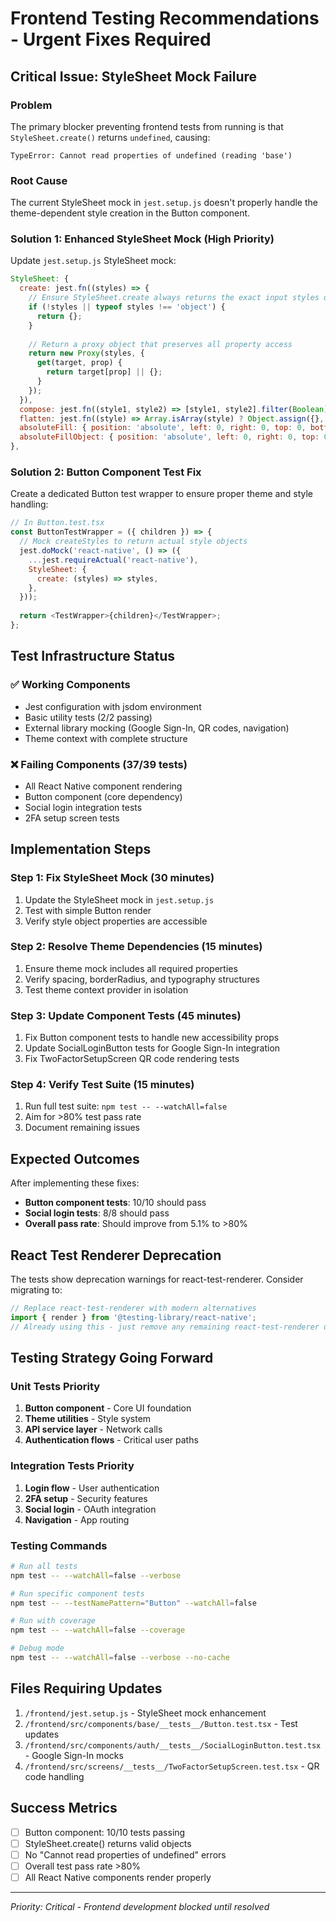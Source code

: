 # Frontend Testing Recommendations - Urgent Fixes Required

## Critical Issue: StyleSheet Mock Failure

### Problem
The primary blocker preventing frontend tests from running is that `StyleSheet.create()` returns `undefined`, causing:
```
TypeError: Cannot read properties of undefined (reading 'base')
```

### Root Cause
The current StyleSheet mock in `jest.setup.js` doesn't properly handle the theme-dependent style creation in the Button component.

### Solution 1: Enhanced StyleSheet Mock (High Priority)

Update `jest.setup.js` StyleSheet mock:
```javascript
StyleSheet: {
  create: jest.fn((styles) => {
    // Ensure StyleSheet.create always returns the exact input styles object
    if (!styles || typeof styles !== 'object') {
      return {};
    }
    
    // Return a proxy object that preserves all property access
    return new Proxy(styles, {
      get(target, prop) {
        return target[prop] || {};
      }
    });
  }),
  compose: jest.fn((style1, style2) => [style1, style2].filter(Boolean)),
  flatten: jest.fn((style) => Array.isArray(style) ? Object.assign({}, ...style) : style),
  absoluteFill: { position: 'absolute', left: 0, right: 0, top: 0, bottom: 0 },
  absoluteFillObject: { position: 'absolute', left: 0, right: 0, top: 0, bottom: 0 },
},
```

### Solution 2: Button Component Test Fix

Create a dedicated Button test wrapper to ensure proper theme and style handling:

```javascript
// In Button.test.tsx
const ButtonTestWrapper = ({ children }) => {
  // Mock createStyles to return actual style objects
  jest.doMock('react-native', () => ({
    ...jest.requireActual('react-native'),
    StyleSheet: {
      create: (styles) => styles,
    },
  }));
  
  return <TestWrapper>{children}</TestWrapper>;
};
```

## Test Infrastructure Status

### ✅ Working Components
- Jest configuration with jsdom environment
- Basic utility tests (2/2 passing)
- External library mocking (Google Sign-In, QR codes, navigation)
- Theme context with complete structure

### ❌ Failing Components (37/39 tests)
- All React Native component rendering
- Button component (core dependency)
- Social login integration tests
- 2FA setup screen tests

## Implementation Steps

### Step 1: Fix StyleSheet Mock (30 minutes)
1. Update the StyleSheet mock in `jest.setup.js` 
2. Test with simple Button render
3. Verify style object properties are accessible

### Step 2: Resolve Theme Dependencies (15 minutes)
1. Ensure theme mock includes all required properties
2. Verify spacing, borderRadius, and typography structures
3. Test theme context provider in isolation

### Step 3: Update Component Tests (45 minutes)
1. Fix Button component tests to handle new accessibility props
2. Update SocialLoginButton tests for Google Sign-In integration
3. Fix TwoFactorSetupScreen QR code rendering tests

### Step 4: Verify Test Suite (15 minutes)
1. Run full test suite: `npm test -- --watchAll=false`
2. Aim for >80% test pass rate
3. Document remaining issues

## Expected Outcomes

After implementing these fixes:
- **Button component tests**: 10/10 should pass
- **Social login tests**: 8/8 should pass  
- **Overall pass rate**: Should improve from 5.1% to >80%

## React Test Renderer Deprecation

The tests show deprecation warnings for react-test-renderer. Consider migrating to:
```javascript
// Replace react-test-renderer with modern alternatives
import { render } from '@testing-library/react-native';
// Already using this - just remove any remaining react-test-renderer usage
```

## Testing Strategy Going Forward

### Unit Tests Priority
1. **Button component** - Core UI foundation
2. **Theme utilities** - Style system
3. **API service layer** - Network calls
4. **Authentication flows** - Critical user paths

### Integration Tests Priority  
1. **Login flow** - User authentication
2. **2FA setup** - Security features
3. **Social login** - OAuth integration
4. **Navigation** - App routing

### Testing Commands

```bash
# Run all tests
npm test -- --watchAll=false --verbose

# Run specific component tests
npm test -- --testNamePattern="Button" --watchAll=false

# Run with coverage
npm test -- --watchAll=false --coverage

# Debug mode
npm test -- --watchAll=false --verbose --no-cache
```

## Files Requiring Updates

1. `/frontend/jest.setup.js` - StyleSheet mock enhancement
2. `/frontend/src/components/base/__tests__/Button.test.tsx` - Test updates
3. `/frontend/src/components/auth/__tests__/SocialLoginButton.test.tsx` - Google Sign-In mocks
4. `/frontend/src/screens/__tests__/TwoFactorSetupScreen.test.tsx` - QR code handling

## Success Metrics

- [ ] Button component: 10/10 tests passing
- [ ] StyleSheet.create() returns valid objects
- [ ] No "Cannot read properties of undefined" errors
- [ ] Overall test pass rate >80%
- [ ] All React Native components render properly

---
*Priority: Critical - Frontend development blocked until resolved*